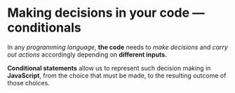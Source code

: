 # Making decisions in your code — conditionals

In any <em>programming language</em>, <strong>the code</strong> needs to <em>make decisions</em> and <em>carry out actions</em> accordingly depending on <strong>different inputs.</strong>

<strong>Conditional statements</strong> allow us to represent such decision making in <strong>JavaScript</strong>, from the choice that must be made, to the resulting outcome of those choices.